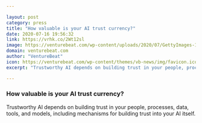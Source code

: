 ```yaml
---

layout: post
category: press
title: "How valuable is your AI trust currency?"
date: 2020-07-16 19:56:32
link: https://vrhk.co/2Wt12sl
image: https://venturebeat.com/wp-content/uploads/2020/07/GettyImages-1175710243.jpg?w=1200&strip=all
domain: venturebeat.com
author: "VentureBeat"
icon: https://venturebeat.com/wp-content/themes/vb-news/img/favicon.ico
excerpt: "Trustworthy AI depends on building trust in your people, processes, data, tools, and models, including mechanisms for building trust into your AI itself."

---
```


### How valuable is your AI trust currency?

Trustworthy AI depends on building trust in your people, processes, data, tools, and models, including mechanisms for building trust into your AI itself.